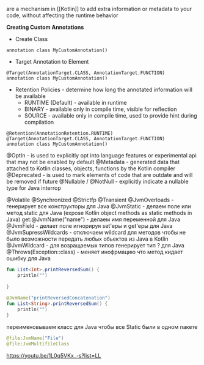 are a mechanism in [[Kotlin]] to add extra information or metadata to your code, without affecting the runtime behavior

**Creating Custom Annotations**

- Create Class

```
annotation class MyCustomAnnotation()
```

- Target Annotation to Element

```
@Target(AnnotationTarget.CLASS, AnnotationTarget.FUNCTION)
annotation class MyCustomAnnotation()
```

- Retention Policies - determine how long the annotated information will be available
    - RUNTIME (Default) - available in runtime
    - BINARY - available only in compile time, visible for reflection
    - SOURCE - available only in compile time, used to provide hint during compilation

```
@Retention(AnnotationRetention.RUNTIME)  
@Target(AnnotationTarget.CLASS, AnnotationTarget.FUNCTION)
annotation class MyCustomAnnotation()
```

@OptIn - is used to explicitly opt into language features or experimental api that may not be enabled by default
@Metadata - generated data that attached to Kotlin classes, objects, functions by the Kotlin compiler
@Deprecated - is used to mark elements of code that are outdate and will be removed if future
@Nullable / @NotNull - explicitly indicate a nullable type for Java interrop

@Volatile
@Synchronized
@Strictfp
@Transient
@JvmOverloads - генерирует все конструкторы для Java
@JvmStatic - делаем поле или метод static для Java (expose Kotlin object methods as static methods in Java)
get:@JvmName("name") - делаем имя переменной для Java
@JvmField - делает поле игнорируя set'еры и get'еры для Java
@JvmSupressWildcards - отключаем wildcard для методов чтобы не было возможности передать любых обьектов из Java в Kotlin
@JvmWildcard - для возращаемых типов генерирует тип ? для Java
@Throws(Exception::class) - меняет инофрмацию что метод кидает ошибку для Java

```Kotlin
fun List<Int>.printReversedSum() {  
    println("")  
  
}  
  
@JvmName("printReversedConcatenation")  
fun List<String>.printReversedSum() {  
    println("")  
}
```

переименовываем класс для Java чтобы все Static были в одном пакете

```Kotlin
@file:JvmName("File")
@file:JvmMultifileClass 
```

https://youtu.be/1L0q5VKx_-s?list=LL
